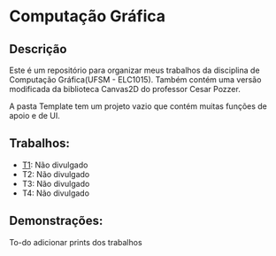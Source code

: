 # Computação Gráfica

## Descrição
Este é um repositório para organizar meus trabalhos da disciplina de
Computação Gráfica(UFSM - ELC1015). Também contém uma versão modificada
da biblioteca Canvas2D do professor Cesar Pozzer.

A pasta Template tem um projeto vazio que contém muitas funções de apoio
e de UI.

## Trabalhos:
* [T1](./T1): Não divulgado
* T2: Não divulgado
* T3: Não divulgado
* T4: Não divulgado

## Demonstrações:

To-do adicionar prints dos trabalhos

